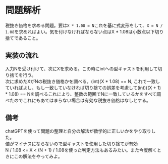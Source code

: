 # 問題解析  
税抜き価格を求める問題。要は```X * 1.08 = N```これを基に式変形をして、```X = N / 1.08```を求めればよい。気を付けなければならない点はX * 1.08は小数点以下切り捨てであること。  
## 実装の流れ  
入力Nを受け付けて、次にXを求める。この時にintへの型キャストを利用して切り捨てを行う。  
次に求めたXがNの税抜き価格かを調べる。(int)(X * 1.08) == N, これで一致していればよし、もし一致していなければ切り捨ての誤差を考慮して(int)((X + 1) * 1.08) == Nを調べるこれにより、整数の範囲でNに一致しているかをすべて調べたのでこれにもあてはまらない場合は有効な税抜き価格はなしとする。  
## 備考  
chatGPTを使って問題の整理と自分の解法が数学的に正しいかをやり取りした。  
値がマイナスにならないので型キャストを使用した切り捨てが有効  
N / 1.08 <= X < (N + 1) / 1.08を使った判定方法もあるみたい。また今度解くときにこの解法をやってみよ。